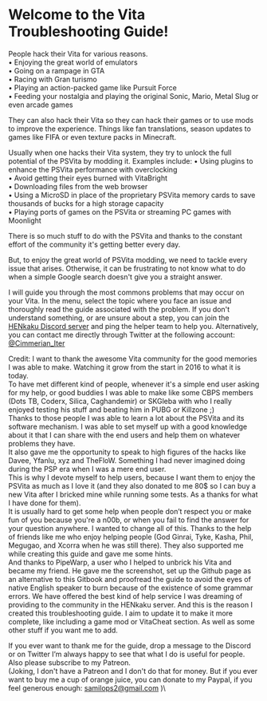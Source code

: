 # Welcome to the Vita Troubleshooting Guide!

People hack their Vita for various reasons.  
•	Enjoying the great world of emulators  
•	Going on a rampage in GTA  
•	Racing with Gran turismo  
•	Playing an action-packed game like Pursuit Force  
•	Feeding your nostalgia and playing the original Sonic, Mario, Metal Slug or even arcade games  

They can also hack their Vita so they can hack their games or to use mods to improve the experience. Things like fan translations, season updates to games like FIFA or even texture packs in Minecraft.

Usually when one hacks their Vita system, they try to unlock the full potential of the PSVita by modding it. Examples include:
•	Using plugins to enhance the PSVita performance with overclocking  
•	Avoid getting their eyes burned with VitaBright  
•	Downloading files from the web browser  
•	Using a MicroSD in place of the proprietary PSVita memory cards to save thousands of bucks for a high storage capacity  
•	Playing ports of games on the PSVita or streaming PC games with Moonlight  

There is so much stuff to do with the PSVita and thanks to the constant effort of the community it's getting better every day.

But, to enjoy the great world of PSVita modding, we need to tackle every issue that arises. Otherwise, it can be frustrating to not know what to do when a simple Google search doesn't give you a straight answer.

I will guide you through the most commons problems that may occur on your Vita. In the menu, select the topic where you face an issue and thoroughly read the guide associated with the problem. If you don't understand something, or are unsure about a step, you can join the [HENkaku Discord server](https://discord.gg/m7MwpKA) and ping the helper team to help you. Alternatively, you can contact me directly through Twitter at the following account: [@Cimmerian\_Iter](https://twitter.com/cimmerian_iter)

Credit: I want to thank the awesome Vita community for the good memories I was able to make. Watching it grow from the start in 2016 to what it is today.  
To have met different kind of people, whenever it's a simple end user asking for my help, or good buddies I was able to make like some CBPS members \(Dots TB, Coderx, Silica, Caghandemir\) or SKGleba with who I really enjoyed testing his stuff and beating him in PUBG or Killzone ;\)  
Thanks to those people I was able to learn a lot about the PSVita and its software mechanism. I was able to set myself up with a good knowledge about it that I can share with the end users and help them on whatever problems they have.  
It also gave me the opportunity to speak to high figures of the hacks like Davee, Yfanlu, xyz and TheFloW. Something I had never imagined doing during the PSP era when I was a mere end user.  
This is why I devote myself to help users, because I want them to enjoy the PSVita as much as I love it \(and they also donated to me 80$ so I can buy a new Vita after I bricked mine while running some tests. As a thanks for what I have done for them\).  
It is usually hard to get some help when people don’t respect you or make fun of you because you're a n00b, or when you fail to find the answer for your question anywhere. I wanted to change all of this. Thanks to the help of friends like me who enjoy helping people \(God Ginrai, Tyke, Kasha, Phil, Megugao, and Xcorra when he was still there\). They also supported me while creating this guide and gave me some hints.  
And thanks to PipeWarp, a user who I helped to unbrick his Vita and became my friend. He gave me the screenshot, set up the Github page as an alternative to this Gitbook and proofread the guide to avoid the eyes of native English speaker to burn because of the existence of some grammar errors. We have offered the best kind of help service I was dreaming of providing to the community in the HENkaku server. And this is the reason I created this troubleshooting guide. I aim to update it to make it more complete, like including a game mod or VitaCheat section. As well as some other stuff if you want me to add.

If you ever want to thank me for the guide, drop a message to the Discord or on Twitter I’m always happy to see that what I do is useful for people. Also please subscribe to my Patreon.  
\(Joking, I don't have a Patreon and I don't do that for money. But if you ever want to buy me a cup of orange juice, you can donate to my Paypal, if you feel generous enough: [samilops2@gmail.com](https://github.com/Cimmerian-Iter/Vita-troubleshooting-guide/tree/a9deb0165e1e6a8bc67264efad86e473b71be5d1/paypal.com) \)\

